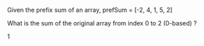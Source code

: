 Given the prefix sum of an array, prefSum = [-2, 4, 1, 5, 2]

What is the sum of the original array from index 0 to 2 (0-based) ?

1
